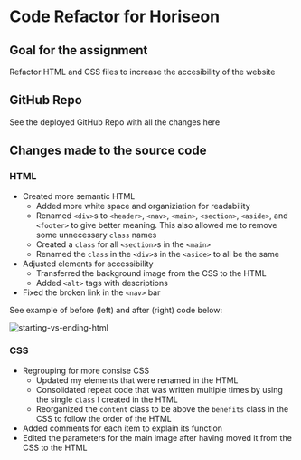 # Code Refactor for Horiseon

## Goal for the assignment

Refactor HTML and CSS files to increase the accesibility of the website

## GitHub Repo

See the deployed GitHub Repo with all the changes here

## Changes made to the source code

### HTML

* Created more semantic HTML
    * Added more white space and organiziation for readability
    * Renamed `<div>`s to `<header>`, `<nav>`, `<main>`, `<section>`, `<aside>`, and `<footer>` to give better meaning. This also allowed me to remove some unnecessary `class` names
    * Created a `class` for all `<section>`s in the `<main>`
    * Renamed the `class` in the `<div>`s in the `<aside>` to all be the same
* Adjusted elements for accessibility
    * Transferred the background image from the CSS to the HTML
    * Added `<alt>` tags with descriptions
* Fixed the broken link in the `<nav>` bar

See example of before (left) and after (right) code below:

![starting-vs-ending-html](.assets/images/starting-vs-ending-html.png)

### CSS

* Regrouping for more consise CSS
    * Updated my elements that were renamed in the HTML
    * Consolidated repeat code that was written multiple times by using the single `class` I created in the HTML
    * Reorganized the `content` class to be above the `benefits` class in the CSS to follow the order of the HTML
* Added comments for each item to explain its function
* Edited the parameters for the main image after having moved it from the CSS to the HTML
    
